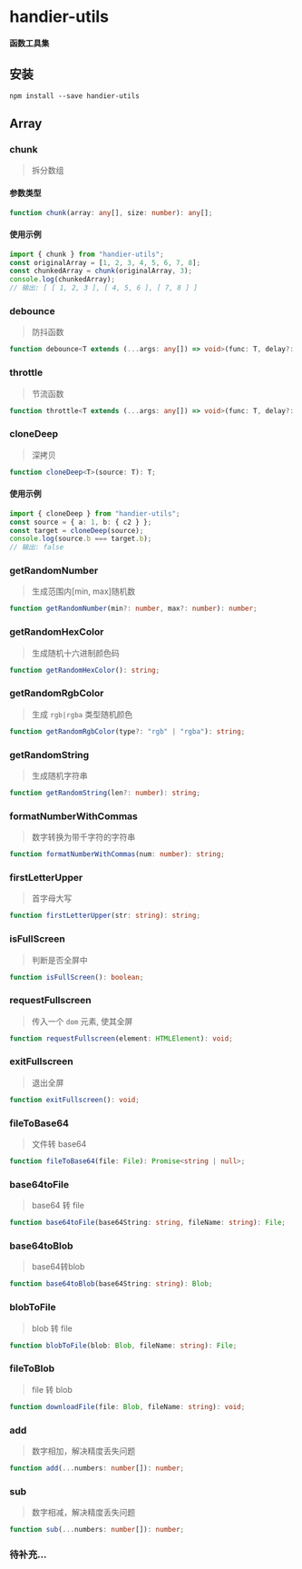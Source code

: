 # handier-utils
**函数工具集**

## 安装
```
npm install --save handier-utils
```

## Array

### chunk
> 拆分数组
#### 参数类型
```ts
function chunk(array: any[], size: number): any[];
```
#### 使用示例
```ts
import { chunk } from "handier-utils";
const originalArray = [1, 2, 3, 4, 5, 6, 7, 8];
const chunkedArray = chunk(originalArray, 3);
console.log(chunkedArray);
// 输出: [ [ 1, 2, 3 ], [ 4, 5, 6 ], [ 7, 8 ] ]
```

### debounce
> 防抖函数
```ts
function debounce<T extends (...args: any[]) => void>(func: T, delay?: number): (this: ThisParameterType<T>, ...args: Parameters<T>) => void;
```
### throttle
> 节流函数
```ts
function throttle<T extends (...args: any[]) => void>(func: T, delay?: number): (this: ThisParameterType<T>, ...args: Parameters<T>) => void;
```

### cloneDeep
> 深拷贝
```ts
function cloneDeep<T>(source: T): T;
```
#### 使用示例
```ts
import { cloneDeep } from "handier-utils";
const source = { a: 1, b: { c2 } };
const target = cloneDeep(source);
console.log(source.b === target.b);
// 输出: false
```

### getRandomNumber
> 生成范围内[min, max]随机数
```ts
function getRandomNumber(min?: number, max?: number): number;
```

### getRandomHexColor
> 生成随机十六进制颜色码
```ts
function getRandomHexColor(): string;
```

### getRandomRgbColor
> 生成 `rgb|rgba` 类型随机颜色
```ts
function getRandomRgbColor(type?: "rgb" | "rgba"): string;
```

### getRandomString
> 生成随机字符串
```ts
function getRandomString(len?: number): string;
```

### formatNumberWithCommas
> 数字转换为带千字符的字符串
```ts
function formatNumberWithCommas(num: number): string;
```

### firstLetterUpper
> 首字母大写
```ts
function firstLetterUpper(str: string): string;
```

### isFullScreen
> 判断是否全屏中
```ts
function isFullScreen(): boolean;
```

### requestFullscreen
> 传入一个 `dom` 元素, 使其全屏
```ts
function requestFullscreen(element: HTMLElement): void;
```

### exitFullscreen
> 退出全屏
```ts
function exitFullscreen(): void;
```

### fileToBase64
> 文件转 base64
```ts
function fileToBase64(file: File): Promise<string | null>;
```

### base64toFile
> base64 转 file
```ts
function base64toFile(base64String: string, fileName: string): File;
```

### base64toBlob
> base64转blob
```ts
function base64toBlob(base64String: string): Blob;
```

### blobToFile
> blob 转 file
```ts
function blobToFile(blob: Blob, fileName: string): File;
```

### fileToBlob
> file 转 blob
```ts
function downloadFile(file: Blob, fileName: string): void;
```

### add
> 数字相加，解决精度丢失问题
```ts
function add(...numbers: number[]): number;
```

### sub
> 数字相减，解决精度丢失问题
```ts
function sub(...numbers: number[]): number;
```

### 待补充...